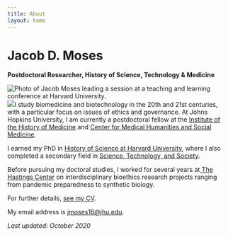 ```yaml
---
title: About
layout: home
---
```

# Jacob D. Moses  
**Postdoctoral Researcher, History of Science, Technology & Medicine**

![Photo of Jacob Moses leading a session at a teaching and learning conference at Harvard University.]()![][image-1]I study biomedicine and biotechnology in the 20th and 21st centuries, with a particular focus on issues of ethics and governance. At Johns Hopkins University, I am currently a postdoctoral fellow at the [Institute of the History of Medicine][2] and [Center for Medical Humanities and Social Medicine][3]. 

I earned my PhD in [History of Science at Harvard University][4], where I also completed a secondary field in [Science, Technology, and Society][5]. 

Before pursuing my doctoral studies, I worked for several years at[ The Hastings Center][6] on interdisciplinary bioethics research projects ranging from pandemic preparedness to synthetic biology.

For further details, [see my CV][7].

My email address is [jmoses16@jhu.edu][8].

_Last updated: October 2020_

[2]:	https://hopkinshistoryofmedicine.org
[3]:	https://hopkinsmedicalhumanities.org
[4]:	https://histsci.fas.harvard.edu
[5]:	http://sts.hks.harvard.edu
[6]:	https://www.thehastingscenter.org
[7]:	/cv.html "Curriculum Vitae"
[8]:	mailto:jmoses16@jhu.edu

[image-1]:	/assets/img/jacob-moses-2017.jpg